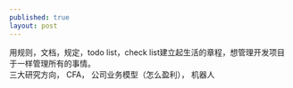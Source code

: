 ```yaml
---
published: true
layout: post
---
```

用规则，文档，规定，todo list，check list建立起生活的章程，想管理开发项目于一样管理所有的事情。  
三大研究方向， CFA， 公司业务模型（怎么盈利）， 机器人

